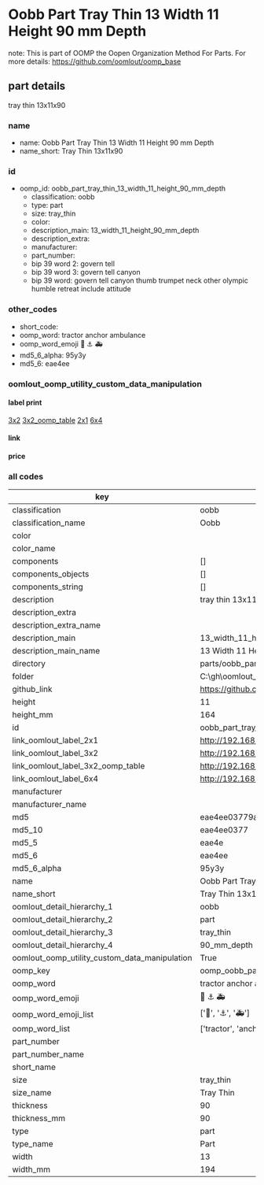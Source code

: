 # Oobb Part Tray Thin 13 Width 11 Height 90 mm Depth  

note: This is part of OOMP the Oopen Organization Method For Parts. For more details: https://github.com/oomlout/oomp_base

##  part details
  



tray thin 13x11x90



### name
* name: Oobb Part Tray Thin 13 Width 11 Height 90 mm Depth
* name_short: Tray Thin 13x11x90 
### id
* oomp_id: oobb_part_tray_thin_13_width_11_height_90_mm_depth
  * classification: oobb
  * type: part
  * size: tray_thin
  * color: 
  * description_main: 13_width_11_height_90_mm_depth
  * description_extra: 
  * manufacturer: 
  * part_number: 
  * bip 39 word 2: govern tell
  * bip 39 word 3: govern tell canyon
  * bip 39 word: govern tell canyon thumb trumpet neck other olympic humble retreat include attitude

### other_codes
* short_code: 
* oomp_word: tractor anchor ambulance
* oomp_word_emoji :tractor: :anchor: :ambulance:
* md5_6_alpha: 95y3y
* md5_6: eae4ee






### oomlout_oomp_utility_custom_data_manipulation
#### label print
[3x2](http://192.168.1.245:1112/?label=oomp%2095y3y)
[3x2_oomp_table](http://192.168.1.108:1112/?label=oomp%2095y3y)
[2x1](http://192.168.1.242:1112/?label=oomp%2095y3y)
[6x4](http://192.168.1.55:1112/?label=oomp%2095y3y)    

#### link

                              

#### price







### all codes 
| key | value |  
| --- | --- |  
| classification | oobb |  
| classification_name | Oobb |  
| color |  |  
| color_name |  |  
| components | [] |  
| components_objects | [] |  
| components_string | [] |  
| description | tray thin 13x11x90 |  
| description_extra |  |  
| description_extra_name |  |  
| description_main | 13_width_11_height_90_mm_depth |  
| description_main_name | 13 Width 11 Height 90 mm Depth |  
| directory | parts/oobb_part_tray_thin_13_width_11_height_90_mm_depth |  
| folder | C:\gh\oomlout_oobb_version_4_generated_parts\parts\oobb_part_tray_thin_13_width_11_height_90_mm_depth |  
| github_link | https://github.com/oomlout/oomlout_oomp_part_src/tree/main/parts/oobb_part_tray_thin_13_width_11_height_90_mm_depth |  
| height | 11 |  
| height_mm | 164 |  
| id | oobb_part_tray_thin_13_width_11_height_90_mm_depth |  
| link_oomlout_label_2x1 | http://192.168.1.242:1112/?label=oomp%2095y3y |  
| link_oomlout_label_3x2 | http://192.168.1.245:1112/?label=oomp%2095y3y |  
| link_oomlout_label_3x2_oomp_table | http://192.168.1.108:1112/?label=oomp%2095y3y |  
| link_oomlout_label_6x4 | http://192.168.1.55:1112/?label=oomp%2095y3y |  
| manufacturer |  |  
| manufacturer_name |  |  
| md5 | eae4ee03779a53a24ef4ce1643b7b328 |  
| md5_10 | eae4ee0377 |  
| md5_5 | eae4e |  
| md5_6 | eae4ee |  
| md5_6_alpha | 95y3y |  
| name | Oobb Part Tray Thin 13 Width 11 Height 90 mm Depth |  
| name_short | Tray Thin 13x11x90  |  
| oomlout_detail_hierarchy_1 | oobb |  
| oomlout_detail_hierarchy_2 | part |  
| oomlout_detail_hierarchy_3 | tray_thin |  
| oomlout_detail_hierarchy_4 | 90_mm_depth |  
| oomlout_oomp_utility_custom_data_manipulation | True |  
| oomp_key | oomp_oobb_part_tray_thin_13_width_11_height_90_mm_depth |  
| oomp_word | tractor anchor ambulance |  
| oomp_word_emoji | :tractor: :anchor: :ambulance: |  
| oomp_word_emoji_list | [':tractor:', ':anchor:', ':ambulance:'] |  
| oomp_word_list | ['tractor', 'anchor', 'ambulance'] |  
| part_number |  |  
| part_number_name |  |  
| short_name |  |  
| size | tray_thin |  
| size_name | Tray Thin |  
| thickness | 90 |  
| thickness_mm | 90 |  
| type | part |  
| type_name | Part |  
| width | 13 |  
| width_mm | 194 |  
